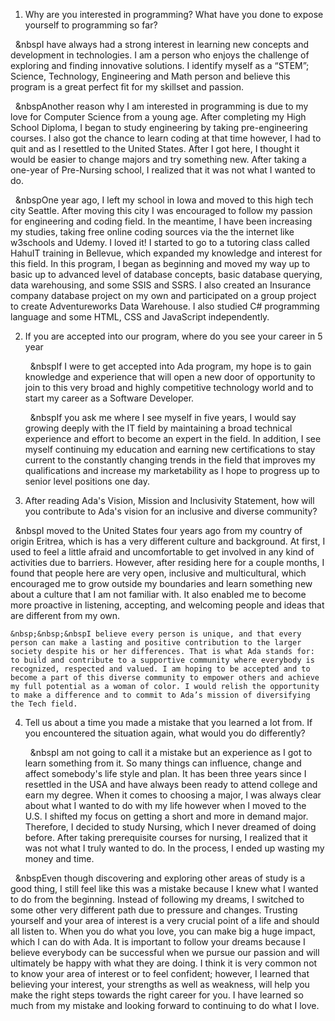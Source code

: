 
 1. Why are you interested in programming? What have you done to expose yourself to programming so far?


   &nbsp;&nbsp;&nbspI have always had a strong interest in learning new concepts and development in technologies. I am a person who enjoys the challenge of exploring and finding innovative solutions. I identify myself as a “STEM”; Science, Technology, Engineering and Math person and believe this program is a great perfect fit for my skillset and passion. 

   &nbsp;&nbsp;&nbspAnother reason why I am interested in programming is due to my love for Computer Science from a young age. After completing my High School Diploma, I began to study engineering by taking pre-engineering courses. I also got the chance to learn coding at that time however, I had to quit and as I resettled to the United States. After I got here, I thought it would be easier to change majors and try something new. After taking a one-year of Pre-Nursing school, I realized that it was not what I wanted to do.

   &nbsp;&nbsp;&nbspOne year ago, I left my school in Iowa and moved to this high tech city Seattle. After moving this city I was encouraged to follow my passion for engineering and coding field. In the meantime, I have been increasing my studies, taking free online coding sources via the the internet like w3schools and Udemy. I loved it! I started to go to a tutoring class called HahuIT training in Bellevue, which expanded my knowledge and interest for this field. In this program, I began as beginning and moved my way up to basic up to advanced level of database concepts, basic database querying, data warehousing, and some SSIS and SSRS. I also created an Insurance company database project on my own and participated on a group project to create Adventureworks Data Warehouse. I also studied C# programming language and some HTML, CSS and JavaScript independently.  
   
 2. If you are accepted into our program, where do you see your career in 5 year


    &nbsp;&nbsp;&nbspIf I were to get accepted into Ada program, my hope is to gain knowledge and experience that will open a new door of opportunity to join to this very broad and highly competitive technology world and to start my career as a Software Developer. 

    &nbsp;&nbsp;&nbspIf you ask me where I see myself in five years, I would say growing deeply with the IT field by maintaining a broad technical experience and effort to become an expert in the field. In addition, I see myself continuing my education and earning new certifications to stay current to the constantly changing trends in the field that improves my qualifications and increase my marketability as I hope to progress up to senior level positions one day. 


 3. After reading Ada's Vision, Mission and Inclusivity Statement, how will you contribute to Ada's vision for an inclusive and diverse community? 


   &nbsp;&nbsp;&nbspI moved to the United States four years ago from my country of origin Eritrea, which is has a very different culture and background. At first, I used to feel a little afraid and uncomfortable to get involved in any kind of activities due to barriers. However, after residing here for a couple months, I found that people here are very open, inclusive and multicultural, which encouraged me to grow outside my boundaries and learn something new about a culture that I am not familiar with. It also enabled me to become more proactive in listening, accepting, and welcoming people and ideas that are different from my own.

    &nbsp;&nbsp;&nbspI believe every person is unique, and that every person can make a lasting and positive contribution to the larger society despite his or her differences. That is what Ada stands for: to build and contribute to a supportive community where everybody is recognized, respected and valued. I am hoping to be accepted and to become a part of this diverse community to empower others and achieve my full potential as a woman of color. I would relish the opportunity to make a difference and to commit to Ada’s mission of diversifying the Tech field. 
    
 4. Tell us about a time you made a mistake that you learned a lot from. If you encountered the situation again, what would you do differently?


    &nbsp;&nbsp;&nbspI am not going to call it a mistake but an experience as I got to learn something from it.  So many things can influence, change and affect somebody's life style and plan. It has been three years since I resettled in the USA and have always been ready to attend college and earn my degree. When it comes to choosing a major, I was always clear about what I wanted to do with my life however when I moved to the U.S. I shifted my focus on getting a short and more in demand major. Therefore, I decided to study Nursing, which I never dreamed of doing before. After taking prerequisite courses for nursing, I realized that it was not what I truly wanted to do. In the process, I ended up wasting my money and time.

   &nbsp;&nbsp;&nbspEven though discovering and exploring other areas of study is a good thing, I still feel like this was a mistake because I knew what I wanted to do from the beginning. Instead of following my dreams, I switched to some other very different path due to pressure and changes. Trusting yourself and your area of interest is a very crucial point of a life and should all listen to. When you do what you love, you can make big a huge impact, which I can do with Ada. It is important to follow your dreams because I believe everybody can be successful when we pursue our passion and will ultimately be happy with what they are doing. I think it is very common not to know your area of interest or to feel confident; however, I learned that believing your interest, your strengths as well as weakness, will help you make the right steps towards the right career for you. I have learned so much from my mistake and looking forward to continuing to do what I love. 

